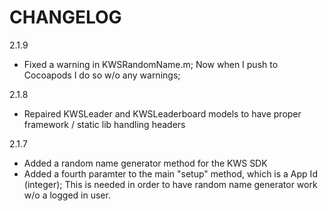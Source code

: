 CHANGELOG
=========

2.1.9
 - Fixed a warning in KWSRandomName.m; Now when I push to Cocoapods I do so w/o any warnings;

2.1.8
 - Repaired KWSLeader and KWSLeaderboard models to have proper framework / static lib handling headers

2.1.7
 - Added a random name generator method for the KWS SDK
 - Added a fourth paramter to the main "setup" method, which is a App Id (integer); This is needed in order to have random name generator work w/o a logged in user.
